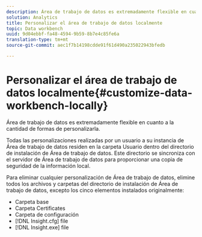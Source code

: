 ```yaml
---
description: Área de trabajo de datos es extremadamente flexible en cuanto a la cantidad de formas de personalizarla.
solution: Analytics
title: Personalizar el área de trabajo de datos localmente
topic: Data workbench
uuid: 9d04ebbf-fa48-4594-9b59-8b7e4c85fe6a
translation-type: tm+mt
source-git-commit: aec1f7b14198cdde91f61d490a235022943bfedb

---
```



# Personalizar el área de trabajo de datos localmente{#customize-data-workbench-locally}

Área de trabajo de datos es extremadamente flexible en cuanto a la cantidad de formas de personalizarla.

Todas las personalizaciones realizadas por un usuario a su instancia de Área de trabajo de datos residen en la carpeta Usuario dentro del directorio de instalación de Área de trabajo de datos. Este directorio se sincroniza con el servidor de Área de trabajo de datos para proporcionar una copia de seguridad de la información local.

Para eliminar cualquier personalización de Área de trabajo de datos, elimine todos los archivos y carpetas del directorio de instalación de Área de trabajo de datos, excepto los cinco elementos instalados originalmente:

* Carpeta base
* Carpeta Certificates
* Carpeta de configuración
* [!DNL Insight.cfg] file
* [!DNL Insight.exe] file

